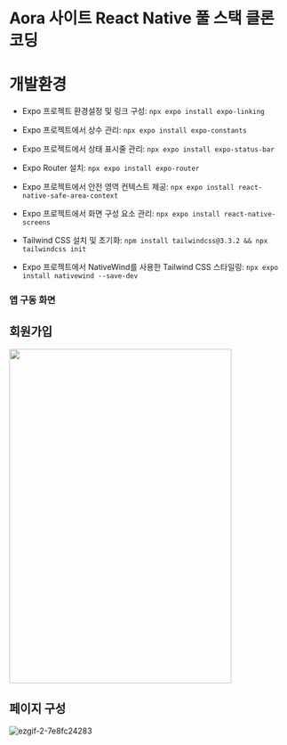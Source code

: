 # Aora 사이트 React Native 풀 스택 클론 코딩

# 개발환경

* Expo 프로젝트 환경설정 및 링크 구성: `npx expo install expo-linking` <br />

* Expo 프로젝트에서 상수 관리: `npx expo install expo-constants` <br />

* Expo 프로젝트에서 상태 표시줄 관리: `npx expo install expo-status-bar` <br />

* Expo Router 설치: `npx expo install expo-router` <br />

* Expo 프로젝트에서 안전 영역 컨텍스트 제공: `npx expo install react-native-safe-area-context` <br />

* Expo 프로젝트에서 화면 구성 요소 관리: `npx expo install react-native-screens` <br />

* Tailwind CSS 설치 및 초기화: `npm install tailwindcss@3.3.2 && npx tailwindcss init` <br />

* Expo 프로젝트에서 NativeWind를 사용한 Tailwind CSS 스타일링: `npx expo install nativewind --save-dev` <br />

### 앱 구동 화면


## 회원가입 

<img src="https://github.com/dongridongil/react_native_aora/assets/108976641/06abccd0-7736-427b-bf8c-bb45088ecf89" width="400" height="600" />

## 페이지 구성

![ezgif-2-7e8fc24283](https://github.com/dongridongil/react_native_aora/assets/108976641/0ea12e36-3231-4d9c-8dd4-36d0bbffecb0)
